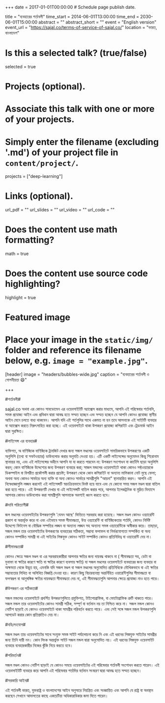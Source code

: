 +++
date = 2017-01-01T00:00:00  # Schedule page publish date.

title = "ব্যবহারের শর্তাবলী"
time_start = 2014-06-01T13:00:00
time_end = 2030-06-01T15:00:00
abstract = ""
abstract_short = ""
event = "English version"
event_url = "https://sajal.co/terms-of-service-of-sajal.co/"
location = "ভারত, বাংলাদেশ"

# Is this a selected talk? (true/false)
selected = true

# Projects (optional).
#   Associate this talk with one or more of your projects.
#   Simply enter the filename (excluding '.md') of your project file in `content/project/`.
projects = ["deep-learning"]

# Links (optional).
url_pdf = ""
url_slides = ""
url_video = ""
url_code = ""

# Does the content use math formatting?
math = true

# Does the content use source code highlighting?
highlight = true

# Featured image
# Place your image in the `static/img/` folder and reference its filename below, e.g. `image = "example.jpg"`.
[header]
image = "headers/bubbles-wide.jpg"
caption = "ব্যবহারের শর্তাবলী ও গোপনীয়তা :smile:"

+++

#শর্তাবলী#

sajal.co অথবা এর কোনও সাবডোমেন এর ওয়েবসাইটটি অ্যাক্সেস করার মাধ্যমে, আপনি এই পরিষেবার শর্তাবলি, সমস্ত প্রযোজ্য আইন এবং প্রবিধান দ্বারা আবদ্ধ হতে সম্মত হচ্ছেন এবং সম্মত হচ্ছেন যে আপনি কোনও প্রযোজ্য স্থানীয় আইন মেনে চলতে বাধ্য থাকবেন। আপনি যদি এই শর্তগুলির সাথে একমত না হন তবে আপনাকে এই সাইটটি ব্যবহার বা অ্যাক্সেস করতে নিরুৎসাহিত করা হচ্ছে। এই ওয়েবসাইটে থাকা উপকরণ প্রযোজ্য কপিরাইট এবং ট্রেডমার্ক আইন দ্বারা সুরক্ষিত।

#লাইসেন্স এর ব্যবহার#

ব্যক্তিগত, অ বাণিজ্যিক বাণিজ্যিক ট্রানজিট দেখার জন্য সজল মণ্ডলের ওয়েবসাইটে সাময়িকভাবে উপকরণের একটি অনুলিপি (তথ্য বা সফটওয়্যার) ডাউনলোড করার অনুমতি দেওয়া হয়। এটি একটি লাইসেন্সের অনুমোদন কিন্তু শিরোনাম স্থানান্তর নয়, এবং এই লাইসেন্সের অধীনে আপনি যা যা করতে পারবেন না: উপকরণ সংশোধন বা কার্টেসি ছাড়া অনুলিপি করন; কোন বাণিজ্যিক উদ্দেশ্যের জন্য উপকরণ ব্যবহার করা; সাজল মন্ডলের ওয়েবসাইটে থাকা কোনও সফ্টওয়্যারকে ডিকম্পাইল বা বিপরীত প্রকৌশলী করার প্রচেষ্টা; উপকরণ থেকে কোন কপিরাইট বা অন্যান্য মালিকানা নোট মুছে ফেলা; অথবা অন্য কোনও সার্ভারে অন্য ব্যক্তি বা অন্য কোনও সার্ভারে সামগ্রীগুলি "আয়না" স্থানান্তরিত করন। আপনি এই নিষেধাজ্ঞাগুলি লঙ্ঘন করলেই এই লাইসেন্সটি স্বয়ংক্রিয়ভাবে বিনষ্ট হয়ে যাবে এবং যে কোনো সময় সজল মণ্ডল দ্বারা বাতিল করা হতে পারে। এই উপকরণটি দেখার বা এই লাইসেন্সটি বাতিল করার পরে, আপনার ইলেকট্রনিক বা মুদ্রিত বিন্যাসে আপনার কোনও ডাউনলোড করা সামগ্রীগুলি আপনাকে অবশ্যই ধ্বংস করতে হবে।

#দাবি পরিত্যাগী#

জল মণ্ডলের ওয়েবসাইটের উপকরণগুলি 'যেমন আছে' ভিত্তিতে সরবরাহ করা হয়েছে। সজল মণ্ডল কোনও ওয়্যারেন্টি প্রকাশ বা অন্তর্ভূক্ত করে না এবং এইভাবে সমস্ত সীমাবদ্ধতা, উহ্য ওয়্যারেন্টি বা বাণিজ্যিকতার শর্তাদি, কোনও নির্দিষ্ট উদ্দেশ্যে ফিটনেস বা বৌদ্ধিক সম্পত্তির লঙ্ঘন বা অন্যান্য লঙ্ঘন সহ অন্যান্য সমস্ত ওয়্যারেন্টিকে অস্বীকার করে। তাছাড়া, সজল মন্ডল তার ওয়েবসাইটের উপকরণের ব্যবহারের সঠিকতা, সম্ভাব্য ফলাফল বা নির্ভরযোগ্যতা সম্পর্কিত বা অন্য কোনও সম্পর্কিত সামগ্রী বা এই সাইটের লিঙ্কযুক্ত কোনও সাইট সম্পর্কিত কোনও প্রতিনিধিত্ব বা ওয়্যারেন্টি দেয় না।

#সীমাবদ্ধতা#

কোনও ক্ষেত্রে সজল মণ্ডল বা এর সরবরাহকারীরা আপনার ক্ষতির জন্য দায়বদ্ধ থাকবে না ( সীমাবদ্ধতা সহ, ডেটা বা মুনাফা বা ক্ষতির কারণে ক্ষতি বা ক্ষতির কারণে ব্যবসায় ক্ষতি) যা সজল মণ্ডলের ওয়েবসাইটে ব্যবহারের জন্য ব্যবহার বা অক্ষমতা থেকে উদ্ভূত হয়, এমনকি যদি সজল মণ্ডল বা সজল মণ্ডলের অনুমোদিত প্রতিনিধিকে মৌখিকভাবে বা এই ক্ষতির সম্ভাব্যতার লিখিত বা অলিখিত বিজ্ঞপ্তি দেওয়া হয়। কারণ কিছু বিচারব্যবস্থা অন্তর্নিহিত ওয়ারেন্টিগুলির সীমাবদ্ধতা বা ফলস্বরূপ বা আনুষঙ্গিক ক্ষতির দায়বদ্ধতা সীমাবদ্ধতা দেয় না, এই সীমাবদ্ধতাগুলি আপনার ক্ষেত্রে প্রযোজ্য নাও হতে পারে।

#উপকরণ এর সঠিকতা#

সজল মন্ডলের ওয়েবসাইটে প্রদর্শিত উপকরণগুলিতে প্রযুক্তিগত, টাইপোগ্রাফিক, বা ফোটোগ্রাফিক ত্রুটি থাকতে পারে। সজল মন্ডল তার ওয়েবসাইটের কোনও সামগ্রী সঠিক, সম্পূর্ণ বা বর্তমান নয় তা নিশ্চিত করে না। সজল মন্ডল কোনও নোটিশ ছাড়াই যে কোনও ওয়েবসাইটে থাকা সামগ্রীর পরিবর্তন করতে পারে। এবং সেই সঙ্গে সজল মন্ডল উপকরণগুলি আপডেট করার কোন প্রতিশ্রুতিও দেয় না।

#বহিঃসংযোগ#

সজল মণ্ডল তার ওয়েবসাইটের সাথে সংযুক্ত সমস্ত সাইট পর্যালোচনা করে নি এবং এই ধরনের লিঙ্কযুক্ত সাইটের সামগ্রীর জন্য তিনি দায়ী নন। কোন লিংক অন্তর্ভুক্ত সাইট সজল মন্ডল দ্বারা অনুমোদিত নয়। এই ধরনের লিঙ্কযুক্ত ওয়েবসাইট ব্যবহার ব্যবহারকারীর নিজের ঝুঁকি নিয়ে করতে হবে।

#পরিবর্তন#

সজল মণ্ডল কোনও নোটিশ ছাড়াই যে কোনও সময়ে ওয়েবসাইটের এই পরিষেবার শর্তাবলী সংশোধন করতে পারেন। এই ওয়েবসাইটটি ব্যবহার করে আপনি এই পরিষেবার শর্তাদির বর্তমান সংস্করণ দ্বারা আবদ্ধ হতে সম্মত হচ্ছেন।

#সরকারি আইন#

এই শর্তাবলী ভারত, যুক্তরাষ্ট্র ও বাংলাদেশের আইন অনুসারে নিয়ন্ত্রিত এবং সংজ্ঞায়িত এবং আপনি যে রাষ্ট্র বা অবস্থান করছেন সেখানে আদালতের কাছে একচেটিয়া অধিকারাধিকার জমা দিতে পারেন।
